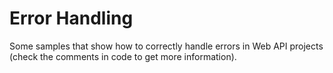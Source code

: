 # Error Handling
Some samples that show how to correctly handle errors in Web API projects (check the comments in code to get more information).
